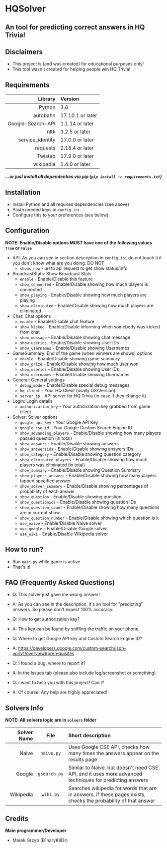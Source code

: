 HQSolver
========

An tool for predicting correct answers in HQ Trivia!
----------------------------------------------------

Disclaimers
------------

- This project is (and was created) for educational purposes only!
- This tool wasn't created for helping people win HQ Trivia!

Requirements
------------

Library            | Version
------------------:|:---------
Python             | 3.6
autobahn           | 17.10.1 or later
Google-Search-API  | 1.1.14 or later
nltk               | 3.2.5 or later
service_identity   | 17.0.0 or later
requests           | 2.18.4 or later
Twisted            | 17.9.0 or later
wikipedia          | 1.4.0 or later

***...or just install all dependenties via pip (`pip install -r requirements.txt`)***

Installation
------------

- Install Python and all required dependencies (see above)
- Paste needed keys in `config.ini`
- Configure this to your preferences (see below)

Configuration
-------------

****NOTE: Enable/Disable options MUST have one of the following values `True` or `False`****

- API: As you can see in section description in `config.ini` do not touch it if you don't know what are you doing. DO NOT
    - `shows_now` - url to api request to get show status/info
- BroadcastStats: Show Broadcast Stats
    - `enable` - Enable/Disable this feature
    - `show_connected` - Enable/Disable showing how much players is connected
    - `show_playing` - Enable/Disable showing how much players are playing
    - `show_eliminated` - Enable/Disable showing how much players are eliminated
- Chat: Chat options
    - `enable` - Enable/Disable chat feature
    - `show_kicked` - Enable/Disable informing when somebody was kicked from chat
    - `show_message` - Enable/Disable showing chat message
    - `show_userids` - Enable/Disable showing User IDs
    - `show_usernames` - Enable/Disable showing Usernames
- GameSummary: End of the game (when winners are shows) options
    - `enable` - Enable/Disable showing game summary
    - `show_prize` - Enable/Disable showing how much user won
    - `show_userids` - Enable/Disable showing User IDs
    - `show_usernames` - Enable/Disable showing Usernames
- General: General settings
    - `debug_mode` - Enable/Disable special debug messages
    - `hq_client` - Your HQ Client (usally OS/Version)
    - `server_ip` - API server for HQ Trivia (in case if they change it)
- Login: Login details
    - `authorization_key` - Your authorization key grabbed from game client
- Solver: Solver options
    - `google_api_key` - Your Google API Key
    - `google_cse_id` - Your Google Custom Search Engine ID
    - `show_advancing_players` - Enable/Disable showing how many players passed question (in total)
    - `show_answers` - Enable/Disable showing answers
    - `show_answersids` - Enable/Disable showing answers IDs
    - `show_category` - Enable/Disable showing question category
    - `show_eliminated_players` - Enable/Disable showing how much players was eliminated (in total)
    - `show_summary` - Enable/Disable showing Question Summary
    - `show_players_answers` - Enable/Disable showing how many players tapped specified answer
    - `show_solver_summary` - Enable/Disable showing percentages of probability of each answer
    - `show_question` - Enable/Disable showing question
    - `show_questionids` - Enable/Disable showing question IDs
    - `show_question_count` - Enable/Disable showing how many questions are in current show
    - `show_question_number` - Enable/Disable showing which question is it
    - `use_naive` - Enable/Disable Naive solver
    - `use_google` - Enable/Disable Google solver
    - `use_wiki` - Enable/Disable Wikipedia solver

How to run?
-----------

- Run `main.py` while game is active
- That's it!

FAQ (Frequently Asked Questions)
--------------------------------

- Q: This solver just gave me wrong answer!
- A: As you can see in the description, it's an tool for "predicting" answers. So please don't expect 100% accuracy.

- Q: How to get authorization key?
- A: This key can be found by sniffing the traffic on your phone. 

- Q: Where to get Google API key and Custom Search Engine ID?
- A: https://developers.google.com/custom-search/json-api/v1/overview#prerequisites

- Q: I found a bug, where to report it?
- A: In the Issues tab (please also include log/screenshot or something)

- Q: I want to help you with this project! Can I?
- A: Of course! Any help are highly appreciated!


Solvers Info
------------

****NOTE: All solvers logic are in `solvers` folder****

Solver Name  | File         | Short description
------------:|:------------:|:--------------------------------------------------------------------------------------------------------------
Naive        | `naive.py`   | Uses Google CSE API, checks how many times the answers appear on the results page
Google       | `gsearch.py` | Similar to Naive, but doesn't need CSE API, and it uses more advanced techniques for predicting answers
Wikipedia    | `wiki.py`    | Searches wikipedia for words that are in answers, if these pages exists, checks the probability of that answer


Credits
-------

****Main programmer/Developer****
- Marek Grzyb (B1naryKill3r)
